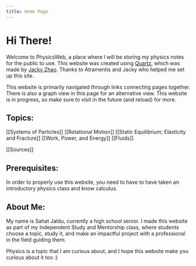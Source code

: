 ```yaml
---
title: Home Page
---
```

# Hi There!

Welcome to PhysicsWeb, a place where I will be storing my physics notes for the public to use. This website was created using [Quartz](https://quartz.jzhao.xyz/), which was made by [Jacky Zhao](https://jzhao.xyz/). Thanks to Atramentis and Jacky who helped me set up this site.

This website is primarily navigated through links connecting pages together. There is also a graph view in this page for an alternative view. This website is in progress, so make sure to visit in the future (and reload) for more.

## Topics:

[[Systems of Particles]]
[[Rotational Motion]]
[[Static Equilibrium; Elasticity and Fracture]]
[[Work, Power, and Energy]]
[[Fluids]]


[[Sources]]

## Prerequisites:

In order to properly use this website, you need to have to have taken an introductory physics class and know calculus.
## About Me:

My name is Sahat Jaldu, currently a high school senior. I made this website as part of my Independent Study and Mentorship class, where students choose a topic, study it, and make an impactful project with a professional in the field guiding them.

Physics is a topic that I am curious about, and I hope this website make you curious about it too :)
